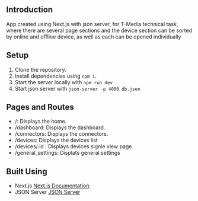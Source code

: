 ## Introduction
App created using Next.js with json server, for T-Media technical task, where there are several page sections and the device section can be sorted by online and offline device, as well as each can be opened individually
## Setup

1. Clone the repository.
2. Install dependencies using `npm i`.
3. Start the server locally with `npm run dev`
4. Start json server with `json-server -p 4000 db.json`

## Pages and Routes

- /: Displays the home.
- /dashboard: Displays the dashboard.
- /connectors: Displays the connectors.
- /devices: Displays the devices list
- /devices/:id : Displays devices signle view page
- /general_settings: Displats general settings


## Built Using

- Next.js [Next.js Documentation](https://nextjs.org/docs).
- JSON Server [JSON Server](https://www.npmjs.com/package/json-server)



